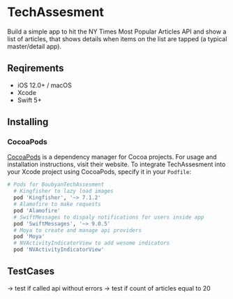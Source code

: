 # TechAssesment
Build a simple app to hit the NY Times Most Popular Articles API and show a list of articles, that shows details when items on the list are tapped (a typical master/detail app).

## Reqirements

- iOS 12.0+ / macOS
- Xcode
- Swift 5+

## Installing 

### CocoaPods

[CocoaPods](https://cocoapods.org) is a dependency manager for Cocoa projects. For usage and installation instructions, visit their website. To integrate TechAssesment into your Xcode project using CocoaPods, specify it in your `Podfile`:

```ruby
# Pods for BoubyanTechAssesment
  # Kingfisher to lazy load images
  pod 'Kingfisher', '~> 7.1.2'
  # Alamofire to make requests
  pod 'Alamofire'
  # SwiftMessages to dispaly notifications for users inside app
  pod 'SwiftMessages', '~> 9.0.5'
  # Moya to create and manage api providers
  pod 'Moya'
  # NVActivityIndicatorView to add wesome indicators
  pod 'NVActivityIndicatorView'
```

## TestCases

-> test if called api without errors
-> test if count of articles equal to 20